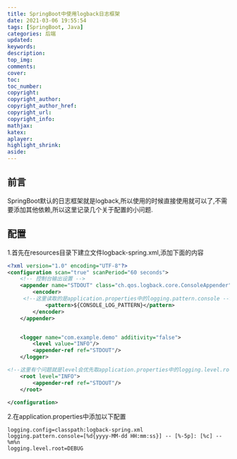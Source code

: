```yaml
---
title: SpringBoot中使用logback日志框架
date: 2021-03-06 19:55:54
tags: [SpringBoot, Java]
categories: 后端
updated:
keywords:
description:
top_img:
comments:
cover:
toc:
toc_number:
copyright:
copyright_author:
copyright_author_href:
copyright_url:
copyright_info:
mathjax:
katex:
aplayer:
highlight_shrink:
aside:
---
```



## 前言
SpringBoot默认的日志框架就是logback,所以使用的时候直接使用就可以了,不需要添加其他依赖,所以这里记录几个关于配置的小问题.
## 配置
1.首先在resources目录下建立文件logback-spring.xml,添加下面的内容
```xml
<?xml version="1.0" encoding="UTF-8"?>
<configuration scan="true" scanPeriod="60 seconds">
    <!-- 控制台输出设置 -->
    <appender name="STDOUT" class="ch.qos.logback.core.ConsoleAppender">
        <encoder>
	 <!--这里读取的是application.properties中的logging.pattern.console -->
            <pattern>${CONSOLE_LOG_PATTERN}</pattern>
        </encoder>
    </appender>


    <logger name="com.example.demo" additivity="false">
        <level value="INFO"/>
        <appender-ref ref="STDOUT"/>
    </logger>

<!--这里有个问题就是level会优先取application.properties中的logging.level.root属性,所以如果按照下面的application.properties中的配置,这里的日志级别实际上是DEBUG-->
    <root level="INFO">
        <appender-ref ref="STDOUT"/>
    </root>

</configuration>

```
2.在application.properties中添加以下配置
```properties
logging.config=classpath:logback-spring.xml
logging.pattern.console=[%d{yyyy-MM-dd HH:mm:ss}] -- [%-5p]: [%c] -- %m%n
logging.level.root=DEBUG
```
